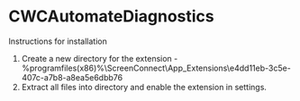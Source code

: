 # CWCAutomateDiagnostics

Instructions for installation

1. Create a new directory for the extension - %programfiles(x86)%\ScreenConnect\App_Extensions\e4dd11eb-3c5e-407c-a7b8-a8ea5e6dbb76
2. Extract all files into directory and enable the extension in settings.
